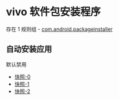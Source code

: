 # vivo 软件包安装程序

存在 1 规则组 - [com.android.packageinstaller](/src/apps/com.android.packageinstaller.ts)

## 自动安装应用

默认禁用

- [快照-0](https://i.gkd.li/import/13206444)
- [快照-1](https://i.gkd.li/import/13206476)
- [快照-2](https://i.gkd.li/import/13766420)
